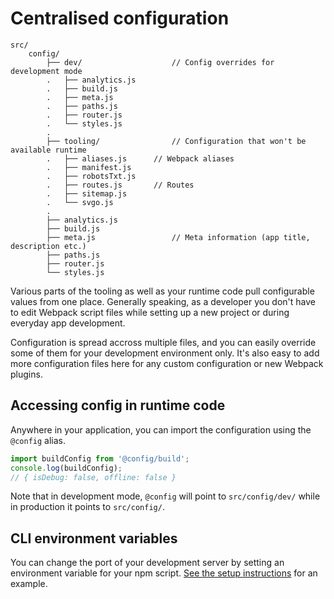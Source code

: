 # Centralised configuration

```
src/
	config/
		├── dev/                    // Config overrides for development mode
		.	├── analytics.js
		.	├── build.js
		.	├── meta.js
		.	├── paths.js
		.	├── router.js
		.	└── styles.js
		.
		├── tooling/                // Configuration that won't be available runtime
		.	├── aliases.js      // Webpack aliases
		.	├── manifest.js
		.	├── robotsTxt.js
		.	├── routes.js       // Routes
		.	├── sitemap.js
		.	└── svgo.js
		.
		├── analytics.js
		├── build.js
		├── meta.js                 // Meta information (app title, description etc.)
		├── paths.js
		├── router.js
		└── styles.js
```

Various parts of the tooling as well as your runtime code pull configurable values from one place. Generally speaking, as a developer you don't have to edit Webpack script files while setting up a new project or during everyday app development.

Configuration is spread accross multiple files, and you can easily override some of them for your development environment only. It's also easy to add more configuration files here for any custom configuration or new Webpack plugins.

## Accessing config in runtime code

Anywhere in your application, you can import the configuration using the `@config` alias.

```js
import buildConfig from '@config/build';
console.log(buildConfig);
// { isDebug: false, offline: false }
```

Note that in development mode, `@config` will point to `src/config/dev/` while in production it points to `src/config/`.

## CLI environment variables

You can change the port of your development server by setting an environment variable for your npm script. [See the setup instructions](../overview/setup.md) for an example.
